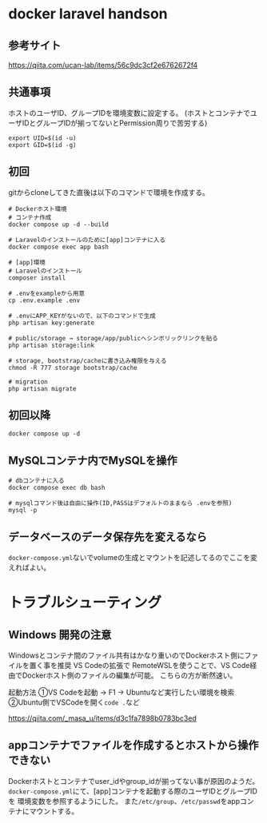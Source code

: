 # docker laravel handson

## 参考サイト
https://qiita.com/ucan-lab/items/56c9dc3cf2e6762672f4

## 共通事項

ホストのユーザID、グループIDを環境変数に設定する。
(ホストとコンテナでユーザIDとグループIDが揃ってないとPermission周りで苦労する)

```
export UID=$(id -u)
export GID=$(id -g)
```

## 初回

gitからcloneしてきた直後は以下のコマンドで環境を作成する。

```
# Dockerホスト環境
# コンテナ作成
docker compose up -d --build

# Laravelのインストールのために[app]コンテナに入る
docker compose exec app bash

# [app]環境
# Laravelのインストール
composer install

# .envをexampleから用意
cp .env.example .env

# .envにAPP_KEYがないので、以下のコマンドで生成
php artisan key:generate

# public/storage → storage/app/publicへシンボリックリンクを貼る
php artisan storage:link

# storage, bootstrap/cacheに書き込み権限を与える
chmod -R 777 storage bootstrap/cache

# migration
php artisan migrate
```

## 初回以降

```
docker compose up -d
```

## MySQLコンテナ内でMySQLを操作

```
# dbコンテナに入る
docker compose exec db bash

# mysqlコマンド後は自由に操作(ID,PASSはデフォルトのままなら .envを参照)
mysql -p
```

## データベースのデータ保存先を変えるなら

`docker-compose.yml`ないでvolumeの生成とマウントを記述してるのでここを変えればよい。

# トラブルシューティング

## Windows 開発の注意

Windowsとコンテナ間のファイル共有はかなり重いのでDockerホスト側にファイルを置く事を推奨
VS Codeの拡張で RemoteWSLを使うことで、VS Code経由でDockerホスト側のファイルの編集が可能。
こちらの方が断然速い。

起動方法
①VS Codeを起動 → F1 → Ubuntuなど実行したい環境を検索
②Ubuntu側でVSCodeを開く`code .`など

https://qiita.com/_masa_u/items/d3c1fa7898b0783bc3ed


## appコンテナでファイルを作成するとホストから操作できない

Dockerホストとコンテナでuser_idやgroup_idが揃ってない事が原因のようだ。
`docker-compose.yml`にて、[app]コンテナを起動する際のユーザIDとグループIDを
環境変数を参照するようにした。
また`/etc/group`、`/etc/passwd`をappコンテナにマウントする。

